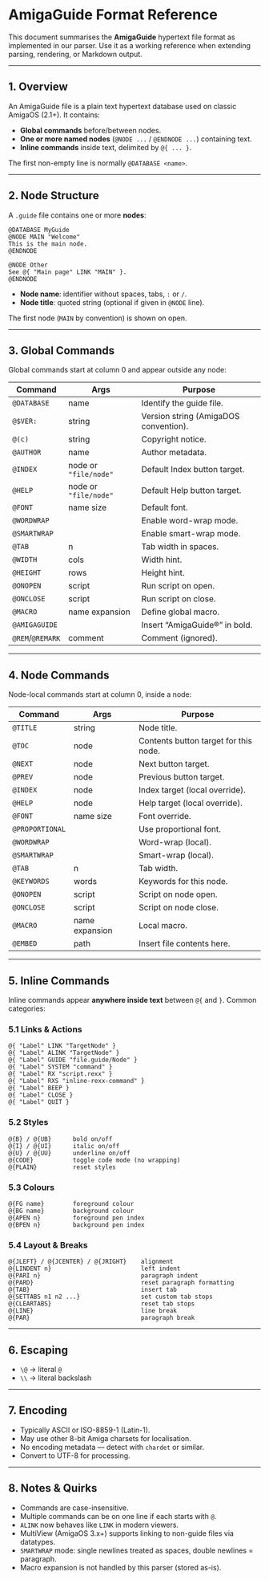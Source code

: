 # AmigaGuide Format Reference

This document summarises the **AmigaGuide** hypertext file format as implemented in our parser.
Use it as a working reference when extending parsing, rendering, or Markdown output.

---

## 1. Overview

An AmigaGuide file is a plain text hypertext database used on classic AmigaOS (2.1+).
It contains:

* **Global commands** before/between nodes.
* **One or more named nodes** (`@NODE ...` / `@ENDNODE ...`) containing text.
* **Inline commands** inside text, delimited by `@{ ... }`.

The first non-empty line is normally `@DATABASE <name>`.

---

## 2. Node Structure

A `.guide` file contains one or more **nodes**:

```text
@DATABASE MyGuide
@NODE MAIN "Welcome"
This is the main node.
@ENDNODE

@NODE Other
See @{ "Main page" LINK "MAIN" }.
@ENDNODE
```

* **Node name**: identifier without spaces, tabs, `:` or `/`.
* **Node title**: quoted string (optional if given in `@NODE` line).

The first node (`MAIN` by convention) is shown on open.

---

## 3. Global Commands

Global commands start at column 0 and appear outside any node:

| Command          | Args                  | Purpose                               |
| ---------------- | --------------------- | ------------------------------------- |
| `@DATABASE`      | name                  | Identify the guide file.              |
| `@$VER:`         | string                | Version string (AmigaDOS convention). |
| `@(c)`           | string                | Copyright notice.                     |
| `@AUTHOR`        | name                  | Author metadata.                      |
| `@INDEX`         | node or `"file/node"` | Default Index button target.          |
| `@HELP`          | node or `"file/node"` | Default Help button target.           |
| `@FONT`          | name size             | Default font.                         |
| `@WORDWRAP`      |                       | Enable word-wrap mode.                |
| `@SMARTWRAP`     |                       | Enable smart-wrap mode.               |
| `@TAB`           | n                     | Tab width in spaces.                  |
| `@WIDTH`         | cols                  | Width hint.                           |
| `@HEIGHT`        | rows                  | Height hint.                          |
| `@ONOPEN`        | script                | Run script on open.                   |
| `@ONCLOSE`       | script                | Run script on close.                  |
| `@MACRO`         | name expansion        | Define global macro.                  |
| `@AMIGAGUIDE`    |                       | Insert “AmigaGuide®” in bold.         |
| `@REM`/`@REMARK` | comment               | Comment (ignored).                    |

---

## 4. Node Commands

Node-local commands start at column 0, inside a node:

| Command         | Args           | Purpose                               |
| --------------- | -------------- | ------------------------------------- |
| `@TITLE`        | string         | Node title.                           |
| `@TOC`          | node           | Contents button target for this node. |
| `@NEXT`         | node           | Next button target.                   |
| `@PREV`         | node           | Previous button target.               |
| `@INDEX`        | node           | Index target (local override).        |
| `@HELP`         | node           | Help target (local override).         |
| `@FONT`         | name size      | Font override.                        |
| `@PROPORTIONAL` |                | Use proportional font.                |
| `@WORDWRAP`     |                | Word-wrap (local).                    |
| `@SMARTWRAP`    |                | Smart-wrap (local).                   |
| `@TAB`          | n              | Tab width.                            |
| `@KEYWORDS`     | words          | Keywords for this node.               |
| `@ONOPEN`       | script         | Script on node open.                  |
| `@ONCLOSE`      | script         | Script on node close.                 |
| `@MACRO`        | name expansion | Local macro.                          |
| `@EMBED`        | path           | Insert file contents here.            |

---

## 5. Inline Commands

Inline commands appear **anywhere inside text** between `@{` and `}`.
Common categories:

### 5.1 Links & Actions

```text
@{ "Label" LINK "TargetNode" }
@{ "Label" ALINK "TargetNode" }
@{ "Label" GUIDE "file.guide/Node" }
@{ "Label" SYSTEM "command" }
@{ "Label" RX "script.rexx" }
@{ "Label" RXS "inline-rexx-command" }
@{ "Label" BEEP }
@{ "Label" CLOSE }
@{ "Label" QUIT }
```

### 5.2 Styles

```
@{B} / @{UB}      bold on/off
@{I} / @{UI}      italic on/off
@{U} / @{UU}      underline on/off
@{CODE}           toggle code mode (no wrapping)
@{PLAIN}          reset styles
```

### 5.3 Colours

```
@{FG name}        foreground colour
@{BG name}        background colour
@{APEN n}         foreground pen index
@{BPEN n}         background pen index
```

### 5.4 Layout & Breaks

```
@{JLEFT} / @{JCENTER} / @{JRIGHT}    alignment
@{LINDENT n}                         left indent
@{PARI n}                            paragraph indent
@{PARD}                              reset paragraph formatting
@{TAB}                               insert tab
@{SETTABS n1 n2 ...}                 set custom tab stops
@{CLEARTABS}                         reset tab stops
@{LINE}                              line break
@{PAR}                               paragraph break
```

---

## 6. Escaping

* `\@` → literal `@`
* `\\` → literal backslash

---

## 7. Encoding

* Typically ASCII or ISO-8859-1 (Latin-1).
* May use other 8-bit Amiga charsets for localisation.
* No encoding metadata — detect with `chardet` or similar.
* Convert to UTF-8 for processing.

---

## 8. Notes & Quirks

* Commands are case-insensitive.
* Multiple commands can be on one line if each starts with `@`.
* `ALINK` now behaves like `LINK` in modern viewers.
* MultiView (AmigaOS 3.x+) supports linking to non-guide files via datatypes.
* `SMARTWRAP` mode: single newlines treated as spaces, double newlines = paragraph.
* Macro expansion is not handled by this parser (stored as-is).
